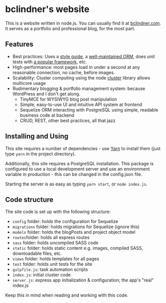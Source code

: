 # bclindner's website

This is a website written in node.js. You can usually find it at [bclindner.com](bclindner.com). It serves as a portfolio and professional blog, for the most part.

## Features

* Best practices: Uses a [style guide](https://standardjs.com/), a [well-maintained ORM](https://www.npmjs.com/package/sequelize), does unit tests with [a popular framework](http://mochajs.org/), etc.
* High-performance: most pages load in under a second at any reasonable connection, no cache, before images.
* Scalability: Cluster computing using the node [cluster](https://nodejs.org/api/cluster.html) library allows multicore usage
* Rudimentary blogging & portfolio management system: because WordPress and I don't get along.
  * TinyMCE for WYSIWYG blog post manipulation
  * Simple, easy-to-use UI and intuitive API system at frontend
  * Sequelize ORM interacting with PostgreSQL using simple, readable business code at backend
  * CRUD, REST, other best practices, all that jazz

## Installing and Using

This site requires a number of dependencies - use [Yarn](https://yarnpkg.com) to install them (just type `yarn` in the project directory).

Additionally, this site requires a PostgreSQL installation. This package is configured to use a local development server and use an environment variable in production - this can be changed in the config.json file.

Starting the server is as easy as typing `yarn start`, or `node index.js`.

## Code structure

The site code is set up with the following structure:

* `config` folder: holds the configuration for Sequelize
* `migrations` folder: holds migrations for Sequelize (ignore this)
* `models` folder: holds the blogPosts and project object model
* `routes`folder: holds all express routes
* `sass` folder: holds uncompiled SASS code
* `static` folder: holds static content e.g. images, compiled SASS, downloadable files, etc.
* `views` folder: holds templates for all pages
* `test` folder: holds unit tests for the site
* `gulpfile.js`: task automation scripts
* `index.js`: initial cluster code
* `server.js`: express app initialization & configuration; the app's "real" index.js

Keep this in mind when reading and working with this code.
